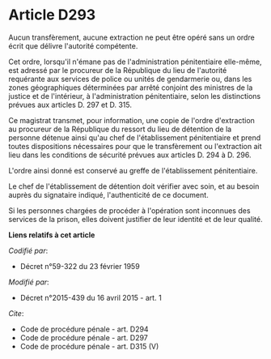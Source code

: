 # Article D293

Aucun transfèrement, aucune extraction ne peut être opéré sans un ordre écrit que délivre l'autorité compétente. 

Cet ordre, lorsqu'il n'émane pas de l'administration pénitentiaire elle-même, est adressé par le procureur de la République
du lieu de l'autorité requérante aux services de police ou unités de gendarmerie ou, dans les zones géographiques déterminées
par arrêté conjoint des ministres de la justice et de l'intérieur, à l'administration pénitentiaire, selon les distinctions
prévues aux articles D. 297 et D. 315. 

Ce magistrat transmet, pour information, une copie de l'ordre d'extraction au procureur de la République du ressort du lieu
de détention de la personne détenue ainsi qu'au chef de l'établissement pénitentiaire et prend toutes dispositions
nécessaires pour que le transfèrement ou l'extraction ait lieu dans les conditions de sécurité prévues aux articles D. 294 à
D. 296. 

L'ordre ainsi donné est conservé au greffe de l'établissement pénitentiaire. 

Le chef de l'établissement de détention doit vérifier avec soin, et au besoin auprès du signataire indiqué, l'authenticité de
ce document. 

Si les personnes chargées de procéder à l'opération sont inconnues des services de la prison, elles doivent justifier de leur
identité et de leur qualité.

**Liens relatifs à cet article**

_Codifié par_:

  - Décret n°59-322 du 23 février 1959

_Modifié par_:

  - Décret n°2015-439 du 16 avril 2015 - art. 1

_Cite_:

  - Code de procédure pénale - art. D294
  - Code de procédure pénale - art. D297
  - Code de procédure pénale - art. D315 (V)
